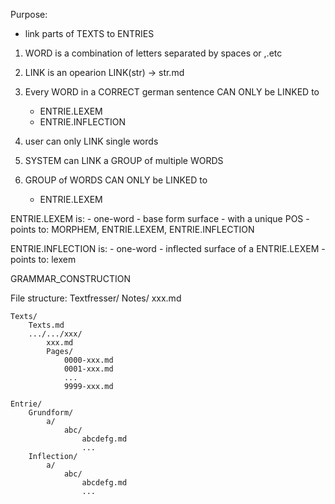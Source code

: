 Purpose:
- link parts of TEXTS to ENTRIES

    
1. WORD is a combination of letters separated by spaces or ,.etc
2. LINK is an opearion LINK(str) -> str.md
3. Every WORD in a CORRECT german sentence CAN ONLY be LINKED to
   - ENTRIE.LEXEM
   - ENTRIE.INFLECTION

4. user can only LINK single words
5. SYSTEM can LINK a GROUP of multiple WORDS
6. GROUP of WORDS CAN ONLY be LINKED to
   - ENTRIE.LEXEM

ENTRIE.LEXEM is:
    - one-word
    - base form surface
    - with a unique POS
    - points to: MORPHEM, ENTRIE.LEXEM, ENTRIE.INFLECTION

ENTRIE.INFLECTION is:
    - one-word
    - inflected surface of a ENTRIE.LEXEM
    - points to: lexem

GRAMMAR_CONSTRUCTION


File structure:
Textfresser/
    Notes/
        xxx.md
        
    Texts/
        Texts.md
        .../.../xxx/
            xxx.md
            Pages/
                0000-xxx.md
                0001-xxx.md
                ...
                9999-xxx.md

    Entrie/
        Grundform/
            a/
                abc/
                    abcdefg.md
                    ...
        Inflection/
            a/
                abc/
                    abcdefg.md
                    ...
